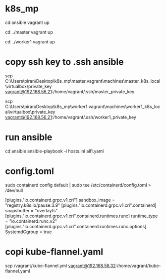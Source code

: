 # k8s_mp

cd ansible
vagrant up

cd ../master
vagrant up

cd ../worker1
vagrant up

# copy ssh key to .ssh ansible
scp C:\Users\piran\Desktop\k8s_mp\master\.vagrant\machines\master_k8s_local\virtualbox\private_key vagrant@192.168.56.21:/home/vagrant/.ssh/master_private_key

scp C:\Users\piran\Desktop\k8s_mp\worker1\.vagrant\machines\worker1_k8s_local\virtualbox\private_key vagrant@192.168.56.21:/home/vagrant/.ssh/worker1_private_key

# run ansible
cd ansible
ansible-playbook -i hosts.ini all1.yaml

# config.toml
sudo containerd config default | sudo tee /etc/containerd/config.toml > /dev/null

[plugins."io.containerd.grpc.v1.cri"]
  sandbox_image = "registry.k8s.io/pause:3.9"
  [plugins."io.containerd.grpc.v1.cri".containerd]
    snapshotter = "overlayfs"
    [plugins."io.containerd.grpc.v1.cri".containerd.runtimes.runc]
      runtime_type = "io.containerd.runc.v2"
      [plugins."io.containerd.grpc.v1.cri".containerd.runtimes.runc.options]
        SystemdCgroup = true

# copi kube-flannel.yaml
scp /vagrant/kube-flannel.yml vagrant@192.168.56.32:/home/vagrant/kube-flannel.yaml